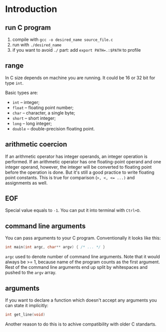 # Introduction

## run C program

1. compile with `gcc -o desired_name source_file.c`
2. run with `./desired_name`
3. if you want to avoid `./` part: add `export PATH=.:$PATH` to profile

## range

In C size depends on machine you are running. It could be 16 or 32 bit for type `int`.

Basic types are:

* `int` – integer;
* `float` – floating point number;
* `char` – character, a single byte;
* `short` – short integer;
* `long` – long integer;
* `double` – double-precision floating point.

## arithmetic coercion

If an arithmetic operator has integer operands, an integer operation is performed. If an arithmetic operator has one floating-point operand and one integer operand, however, the integer will be converted to floating point before the operation is done. But it's still a good practice to write floating point constants. This is true for comparison (`>, <, <= ...)` and assignments as well.

## EOF

Special value equals to `-1`. You can put it into terminal with `Ctrl+D`.

## command line arguments

You can pass arguments to your C program. Conventionally it looks like this:

```C
int main(int argc, char** argv) { /* ... */ }
```

`argc` used to denote number of command line arguments. Note that it would always be >= 1, because name of the program counts as the first argument. Rest of the command line arguments end up split by whitespaces and pushed to the `argv` array.

## arguments

If you want to declare a function which doesn't accept any arguments you can state it implicitly:

```C
int get_line(void)
```

Another reason to do this is to achive compatibility with older C standarts.
